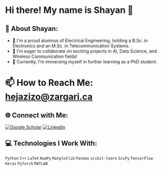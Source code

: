 # Hi there! My name is Shayan 👋

## 💫 About Shayan:
* 🔭  I'm a proud alumnus of Electrical Engineering, holding a B.Sc. in Electronics and an M.Sc. in Telecommunication Systems.
* 👯  I'm eager to collaborate on exciting projects in AI, Data Science, and Wireless Communication fields!
* 🌱  Currently, I'm immersing myself in further learning as a PhD student.
# 📫 How to Reach Me: [hejazizo@zargari.ca](mailto:zargari@ualberta.ca)

## 🌐 Connect with Me:
[![Google Scholar](https://img.shields.io/badge/Google_Scholar-4285F4?style=flat&logo=google-scholar&logoColor=white)](https://scholar.google.com/citations?user=FS1X-SYAAAAJ&hl=en)
[![LinkedIn](https://img.shields.io/badge/-LinkedIn-blue?style=flat&logo=Linkedin&logoColor=white)](https://www.linkedin.com/in/shayan-zargari-0214b7184/)

## 💻 Technologies I Work With:
`Python`  `C++`  `LaTeX` `NumPy` `Matplotlib` `Pandas` `scikit-learn` `SciPy` `TensorFlow` `Keras` `PyTorch`  `MATLAB`  
